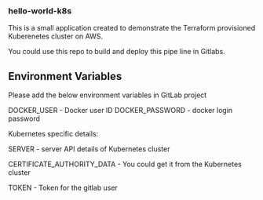 ### hello-world-k8s

This is a small application created to demonstrate the Terraform provisioned Kuberenetes cluster on AWS.

You could use this repo to build and deploy this pipe line in Gitlabs.

## Environment Variables

Please add the below environment variables in GitLab project

DOCKER_USER - Docker user ID
DOCKER_PASSWORD - docker login password

Kubernetes specific details:

SERVER - server API details of Kubernetes cluster

CERTIFICATE_AUTHORITY_DATA - You could get it from the Kubernetes cluster

TOKEN - Token for the gitlab user

